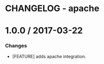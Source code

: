# CHANGELOG - apache

1.0.0 / 2017-03-22
==================

### Changes

* [FEATURE] adds apache integration.

